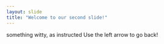 ```yaml
---
layout: slide
title: "Welcome to our second slide!"
---
```

something witty, as instructed
Use the left arrow to go back!
